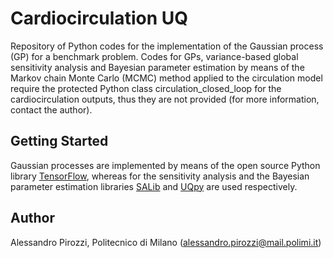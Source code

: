 # Cardiocirculation UQ

Repository of Python codes for the implementation of the Gaussian process (GP) for a benchmark problem. Codes for GPs, variance-based global sensitivity analysis and Bayesian parameter estimation by means of the Markov chain Monte Carlo (MCMC) method applied to the circulation model require the protected Python class circulation_closed_loop for the cardiocirculation outputs, thus they are not provided (for more information, contact the author).

## Getting Started

Gaussian processes are implemented by means of the open source Python library [TensorFlow](https://www.tensorflow.org/probability/examples/Gaussian_Process_Regression_In_TFP?hl=en), whereas for the sensitivity analysis and the Bayesian parameter estimation libraries [SALib](https://salib.readthedocs.io/en/latest/) and [UQpy](https://uqpyproject.readthedocs.io/en/latest/) are used respectively.

## Author

Alessandro Pirozzi, Politecnico di Milano (alessandro.pirozzi@mail.polimi.it)

